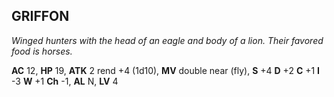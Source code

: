 ## GRIFFON

_Winged hunters with the head of an eagle and body of a lion. Their favored food is horses._

**AC** 12, **HP** 19, **ATK** 2 rend +4 (1d10), **MV** double near (fly), **S** +4 **D** +2 **C** +1 **I** -3 **W** +1 **Ch** -1, **AL** N, **LV** 4

